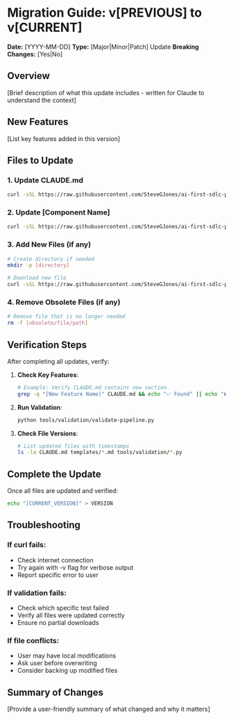 # Migration Guide: v[PREVIOUS] to v[CURRENT]

**Date:** [YYYY-MM-DD]
**Type:** [Major|Minor|Patch] Update
**Breaking Changes:** [Yes|No]

## Overview

[Brief description of what this update includes - written for Claude to understand the context]

## New Features

[List key features added in this version]

## Files to Update

### 1. Update CLAUDE.md
```bash
curl -sSL https://raw.githubusercontent.com/SteveGJones/ai-first-sdlc-practices/main/CLAUDE.md > CLAUDE.md
```

### 2. Update [Component Name]
```bash
curl -sSL https://raw.githubusercontent.com/SteveGJones/ai-first-sdlc-practices/main/[path/to/file] > [path/to/file]
```

### 3. Add New Files (if any)
```bash
# Create directory if needed
mkdir -p [directory]

# Download new file
curl -sSL https://raw.githubusercontent.com/SteveGJones/ai-first-sdlc-practices/main/[new/file/path] > [new/file/path]
```

### 4. Remove Obsolete Files (if any)
```bash
# Remove file that is no longer needed
rm -f [obsolete/file/path]
```

## Verification Steps

After completing all updates, verify:

1. **Check Key Features**:
   ```bash
   # Example: Verify CLAUDE.md contains new section
   grep -q "[New Feature Name]" CLAUDE.md && echo "✅ Found" || echo "❌ Missing"
   ```

2. **Run Validation**:
   ```bash
   python tools/validation/validate-pipeline.py
   ```

3. **Check File Versions**:
   ```bash
   # List updated files with timestamps
   ls -la CLAUDE.md templates/*.md tools/validation/*.py
   ```

## Complete the Update

Once all files are updated and verified:

```bash
echo "[CURRENT_VERSION]" > VERSION
```

## Troubleshooting

### If curl fails:
- Check internet connection
- Try again with -v flag for verbose output
- Report specific error to user

### If validation fails:
- Check which specific test failed
- Verify all files were updated correctly
- Ensure no partial downloads

### If file conflicts:
- User may have local modifications
- Ask user before overwriting
- Consider backing up modified files

## Summary of Changes

[Provide a user-friendly summary of what changed and why it matters]

<!-- MIGRATION GUIDE TEMPLATE
When creating migration guides:
1. Write FOR Claude - clear, explicit commands
2. Include exact curl commands with full URLs
3. Add verification after each major step
4. Explain what each change accomplishes
5. Keep instructions sequential and atomic
-->

<!-- SELF-REVIEW CHECKPOINT
Before finalizing, verify:
- All required sections are complete
- Content addresses original requirements
- Technical accuracy and consistency
- No gaps or contradictions
-->
